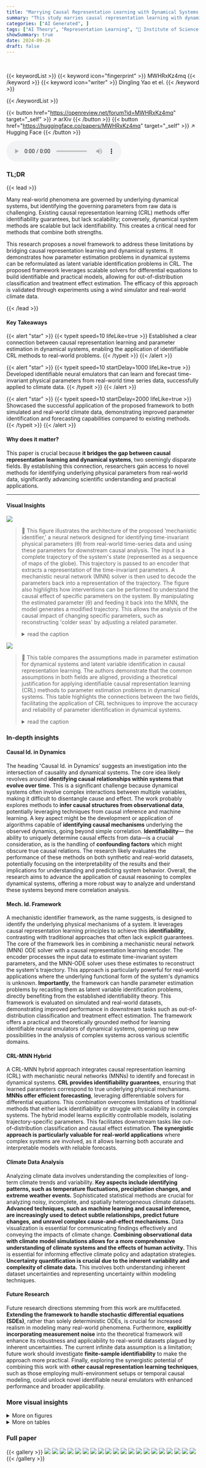 ```yaml
---
title: "Marrying Causal Representation Learning with Dynamical Systems for Science"
summary: "This study marries causal representation learning with dynamical systems to enable parameter identification in real-world scientific data, unlocking downstream causal analysis for various applications..."
categories: ["AI Generated", ]
tags: ["AI Theory", "Representation Learning", "🏢 Institute of Science and Technology Austria",]
showSummary: true
date: 2024-09-26
draft: false
---
```


<br>

{{< keywordList >}}
{{< keyword icon="fingerprint" >}} MWHRxKz4mq {{< /keyword >}}
{{< keyword icon="writer" >}} Dingling Yao et el. {{< /keyword >}}
 
{{< /keywordList >}}

{{< button href="https://openreview.net/forum?id=MWHRxKz4mq" target="_self" >}}
↗ arXiv
{{< /button >}}
{{< button href="https://huggingface.co/papers/MWHRxKz4mq" target="_self" >}}
↗ Hugging Face
{{< /button >}}



<audio controls>
    <source src="https://ai-paper-reviewer.com/MWHRxKz4mq/podcast.wav" type="audio/wav">
    Your browser does not support the audio element.
</audio>


### TL;DR


{{< lead >}}

Many real-world phenomena are governed by underlying dynamical systems, but identifying the governing parameters from raw data is challenging.  Existing causal representation learning (CRL) methods offer identifiability guarantees, but lack scalability; conversely, dynamical system methods are scalable but lack identifiability. This creates a critical need for methods that combine both strengths.

This research proposes a novel framework to address these limitations by bridging causal representation learning and dynamical systems.  It demonstrates how parameter estimation problems in dynamical systems can be reformulated as latent variable identification problems in CRL. The proposed framework leverages scalable solvers for differential equations to build identifiable and practical models, allowing for out-of-distribution classification and treatment effect estimation. The efficacy of this approach is validated through experiments using a wind simulator and real-world climate data.

{{< /lead >}}


#### Key Takeaways

{{< alert "star" >}}
{{< typeit speed=10 lifeLike=true >}} Established a clear connection between causal representation learning and parameter estimation in dynamical systems, enabling the application of identifiable CRL methods to real-world problems. {{< /typeit >}}
{{< /alert >}}

{{< alert "star" >}}
{{< typeit speed=10 startDelay=1000 lifeLike=true >}} Developed identifiable neural emulators that can learn and forecast time-invariant physical parameters from real-world time series data, successfully applied to climate data. {{< /typeit >}}
{{< /alert >}}

{{< alert "star" >}}
{{< typeit speed=10 startDelay=2000 lifeLike=true >}} Showcased the successful application of the proposed framework to both simulated and real-world climate data, demonstrating improved parameter identification and forecasting capabilities compared to existing methods. {{< /typeit >}}
{{< /alert >}}

#### Why does it matter?
This paper is crucial because **it bridges the gap between causal representation learning and dynamical systems**, two seemingly disparate fields.  By establishing this connection, researchers gain access to novel methods for identifying underlying physical parameters from real-world data, significantly advancing scientific understanding and practical applications.

------
#### Visual Insights



![](https://ai-paper-reviewer.com/MWHRxKz4mq/figures_5_1.jpg)

> 🔼 This figure illustrates the architecture of the proposed 'mechanistic identifier,' a neural network designed for identifying time-invariant physical parameters (θ) from real-world time-series data and using these parameters for downstream causal analysis.  The input is a complete trajectory of the system's state (represented as a sequence of maps of the globe). This trajectory is passed to an encoder that extracts a representation of the time-invariant parameters. A mechanistic neural network (MNN) solver is then used to decode the parameters back into a representation of the trajectory. The figure also highlights how interventions can be performed to understand the causal effect of specific parameters on the system. By manipulating the estimated parameter (θ) and feeding it back into the MNN, the model generates a modified trajectory. This allows the analysis of the causal impact of changing specific parameters, such as reconstructing 'colder seas' by adjusting a related parameter.
> <details>
> <summary>read the caption</summary>
> Figure 1: Our mechanistic identifier learns the underlying time-invariant parameters θ, providing a versatile neural emulator for downstream causal analysis.
> </details>





![](https://ai-paper-reviewer.com/MWHRxKz4mq/tables_3_1.jpg)

> 🔼 This table compares the assumptions made in parameter estimation for dynamical systems and latent variable identification in causal representation learning. The authors demonstrate that the common assumptions in both fields are aligned, providing a theoretical justification for applying identifiable causal representation learning (CRL) methods to parameter estimation problems in dynamical systems. This table highlights the connections between the two fields, facilitating the application of CRL techniques to improve the accuracy and reliability of parameter identification in dynamical systems.
> <details>
> <summary>read the caption</summary>
> Table 1: Comparing typical assumptions of parameter estimation for dynamical systems and latent variable identification in causal representation learning. We justify that the common assumptions in both fields are aligned, providing theoretical ground for applying identifiable CRL methods to learning-based parameter estimation approaches in dynamical systems.
> </details>





### In-depth insights


#### Causal Id. in Dynamics
The heading 'Causal Id. in Dynamics' suggests an investigation into the intersection of causality and dynamical systems.  The core idea likely revolves around **identifying causal relationships within systems that evolve over time**. This is a significant challenge because dynamical systems often involve complex interactions between multiple variables, making it difficult to disentangle cause and effect.  The work probably explores methods to **infer causal structures from observational data**, potentially leveraging techniques from causal inference and machine learning. A key aspect might be the development or application of algorithms capable of **identifying causal mechanisms** underlying the observed dynamics, going beyond simple correlation.  **Identifiability**— the ability to uniquely determine causal effects from data—is a crucial consideration, as is the handling of **confounding factors** which might obscure true causal relations.  The research likely evaluates the performance of these methods on both synthetic and real-world datasets, potentially focusing on the interpretability of the results and their implications for understanding and predicting system behavior.  Overall, the research aims to advance the application of causal reasoning to complex dynamical systems, offering a more robust way to analyze and understand these systems beyond mere correlation analysis.

#### Mech. Id. Framework
A mechanistic identifier framework, as the name suggests, is designed to identify the underlying physical mechanisms of a system.  It leverages causal representation learning principles to achieve this **identifiability**, contrasting with traditional approaches that often lack explicit guarantees.  The core of the framework lies in combining a mechanistic neural network (MNN) ODE solver with a causal representation learning encoder. The encoder processes the input data to estimate time-invariant system parameters, and the MNN-ODE solver uses these estimates to reconstruct the system's trajectory. This approach is particularly powerful for real-world applications where the underlying functional form of the system's dynamics is unknown.  **Importantly**, the framework can handle parameter estimation problems by recasting them as latent variable identification problems, directly benefiting from the established identifiability theory. This framework is evaluated on simulated and real-world datasets, demonstrating improved performance in downstream tasks such as out-of-distribution classification and treatment effect estimation.  The framework offers a practical and theoretically grounded method for learning identifiable neural emulators of dynamical systems, opening up new possibilities in the analysis of complex systems across various scientific domains.

#### CRL-MNN Hybrid
A CRL-MNN hybrid approach integrates causal representation learning (CRL) with mechanistic neural networks (MNNs) to identify and forecast in dynamical systems.  **CRL provides identifiability guarantees**, ensuring that learned parameters correspond to true underlying physical mechanisms.  **MNNs offer efficient forecasting**, leveraging differentiable solvers for differential equations. This combination overcomes limitations of traditional methods that either lack identifiability or struggle with scalability in complex systems.  The hybrid model learns explicitly controllable models, isolating trajectory-specific parameters. This facilitates downstream tasks like out-of-distribution classification and causal effect estimation.  **The synergistic approach is particularly valuable for real-world applications** where complex systems are involved, as it allows learning both accurate and interpretable models with reliable forecasts.

#### Climate Data Analysis
Analyzing climate data involves understanding the complexities of long-term climate trends and variability.  **Key aspects include identifying patterns, such as temperature fluctuations, precipitation changes, and extreme weather events.**  Sophisticated statistical methods are crucial for analyzing noisy, incomplete, and spatially heterogeneous climate datasets.  **Advanced techniques, such as machine learning and causal inference, are increasingly used to detect subtle relationships, predict future changes, and unravel complex cause-and-effect mechanisms.** Data visualization is essential for communicating findings effectively and conveying the impacts of climate change.  **Combining observational data with climate model simulations allows for a more comprehensive understanding of climate systems and the effects of human activity.** This is essential for informing effective climate policy and adaptation strategies.  **Uncertainty quantification is crucial due to the inherent variability and complexity of climate data.**  This involves both understanding inherent dataset uncertainties and representing uncertainty within modeling techniques.

#### Future Research
Future research directions stemming from this work are multifaceted. **Extending the framework to handle stochastic differential equations (SDEs)**, rather than solely deterministic ODEs, is crucial for increased realism in modeling many real-world phenomena.  Furthermore, **explicitly incorporating measurement noise** into the theoretical framework will enhance its robustness and applicability to real-world datasets plagued by inherent uncertainties.  The current infinite data assumption is a limitation; future work should investigate **finite-sample identifiability** to make the approach more practical.  Finally, exploring the synergistic potential of combining this work with **other causal representation learning techniques**, such as those employing multi-environment setups or temporal causal modeling, could unlock novel identifiable neural emulators with enhanced performance and broader applicability.


### More visual insights

<details>
<summary>More on figures
</summary>


![](https://ai-paper-reviewer.com/MWHRxKz4mq/figures_7_1.jpg)

> 🔼 This figure illustrates the architecture of the proposed mechanistic identifier model. The model takes an input trajectory, encodes it into a latent representation of time-invariant parameters, and then uses these parameters to reconstruct the trajectory using a mechanistic solver, which approximates the underlying dynamical system.  The time-invariant parameters are used for downstream causal analysis, such as out-of-distribution classification or treatment effect estimation. The figure highlights the key components of the model: the encoder, the mechanistic solver, and the downstream causal analysis tasks.
> <details>
> <summary>read the caption</summary>
> Figure 1: Our mechanistic identifier learns the underlying time-invariant parameters θ, providing a versatile neural emulator for downstream causal analysis.
> </details>



![](https://ai-paper-reviewer.com/MWHRxKz4mq/figures_8_1.jpg)

> 🔼 This figure shows the prediction accuracy of the layer thickness parameter in a wind simulation experiment.  The model's learned representation is split into three partitions (S1, S2, S3), each encoding different aspects of the data.  The accuracy is evaluated separately for each partition. The results demonstrate the model's ability to successfully identify the layer thickness parameter. Specifically, high accuracy is observed for partition S1, suggesting this part captures the target information efficiently, while lower accuracy in other partitions indicates they might capture less relevant information for this task.
> <details>
> <summary>read the caption</summary>
> Figure 3: Prediction accuracy on layer thickness parameter on wind simulation data, evaluated on individual encoding partitions S1, S2, S3. Results averaged from three random runs.
> </details>



![](https://ai-paper-reviewer.com/MWHRxKz4mq/figures_8_2.jpg)

> 🔼 The figure illustrates the architecture of the proposed 'mechanistic identifier.'  It's a neural network model that learns underlying time-invariant physical parameters (θ) from input trajectories. These parameters are crucial for understanding the underlying dynamical system. The model uses an encoder to extract information from the input trajectory, subsequently feeding this information into an ODE (Ordinary Differential Equation) representation, solved by a mechanistic solver. The output is then used for downstream causal analysis, including tasks like OOD classification and treatment-effect estimation.
> <details>
> <summary>read the caption</summary>
> Figure 1: Our mechanistic identifier learns the underlying time-invariant parameters θ, providing a versatile neural emulator for downstream causal analysis.
> </details>



![](https://ai-paper-reviewer.com/MWHRxKz4mq/figures_9_1.jpg)

> 🔼 The figure shows a causal model and a comparison of results for estimating the average treatment effect (ATE) using identified and non-identified parameters on sea surface temperature data. The causal model (left panel) illustrates the relationship between latitude-related parameters (θ), climate zones (T), and zonal average temperature (X).  The right panel shows that using identified parameters leads to a clearer increasing trend in ATE over time, reflecting global warming, while using non-identified parameters results in a less clear and more erratic trend.
> <details>
> <summary>read the caption</summary>
> Figure 4: Left: Underlying causal model for SST-V2 data, θ: covariates (latitude-related parameters of interest), X: outcome (zonal average temperature), T: treatment (tropical T = 0 or polar T = 1). Right: Comparison on ATE change ratio between identified and non-identified parameters, computed by ATE(year)-ATE(1990)/ATE(1990), averaged over three runs.
> </details>



![](https://ai-paper-reviewer.com/MWHRxKz4mq/figures_18_1.jpg)

> 🔼 The figure illustrates the architecture of the proposed mechanistic identifier. It consists of an encoder that takes an input trajectory and outputs time-invariant parameters. These parameters are then used by a mechanistic neural network (MNN) solver to reconstruct the trajectory, which can be used for downstream causal analysis tasks.  The figure also shows the relationship between the learned representations and the downstream causal tasks.
> <details>
> <summary>read the caption</summary>
> Figure 1: Our mechanistic identifier learns the underlying time-invariant parameters θ, providing a versatile neural emulator for downstream causal analysis.
> </details>



![](https://ai-paper-reviewer.com/MWHRxKz4mq/figures_19_1.jpg)

> 🔼 The figure illustrates the architecture of the proposed mechanistic identifier, which combines causal representation learning with dynamical systems. It takes an input trajectory, encodes it to extract time-invariant parameters (θ), and then uses a mechanistic neural network (MNN) to reconstruct the trajectory.  This process allows for downstream causal analysis tasks such as OOD classification or treatment effect estimation, based on the learned parameters. The identifier is trained using multi-view causal representation learning, which enables the identification of shared parameters between multiple trajectories.
> <details>
> <summary>read the caption</summary>
> Figure 1: Our mechanistic identifier learns the underlying time-invariant parameters θ, providing a versatile neural emulator for downstream causal analysis.
> </details>



![](https://ai-paper-reviewer.com/MWHRxKz4mq/figures_19_2.jpg)

> 🔼 The figure shows the results of using a mechanistic identifier to reconstruct long-term time series data from the SST-V2 dataset.  Three different locations (loc 1, loc 2, loc 3) are shown, each with the ground truth time series in gray and the reconstruction from the model in blue. The reconstructions are generated by concatenating shorter predictions made by the model, highlighting the model's ability to forecast over longer time horizons.  The quality of the reconstruction varies somewhat across the locations.
> <details>
> <summary>read the caption</summary>
> Figure 7: SST-V2: mechanistic identifier reconstruction over long-term time series. Results are produced by concatenating subsequently predicted chunks.
> </details>



![](https://ai-paper-reviewer.com/MWHRxKz4mq/figures_20_1.jpg)

> 🔼 This figure illustrates the architecture of the proposed 'mechanistic identifier.'  The identifier takes an input trajectory (e.g., time series data) and uses an encoder to learn a representation that isolates the time-invariant, trajectory-specific physical parameters (θ). These parameters are then used to drive a mechanistic ODE solver, which produces a reconstructed trajectory. This reconstructed trajectory can then be used for various downstream causal analysis tasks, such as out-of-distribution classification or treatment effect estimation. The figure highlights the key components: the input trajectory, encoder, ODE representation (with parameters θ), solver, reconstruction, and downstream tasks.  Importantly, the model is designed to be identifiable, meaning that the learned parameters accurately reflect the true underlying physical parameters, allowing for reliable causal inference.
> <details>
> <summary>read the caption</summary>
> Figure 1: Our mechanistic identifier learns the underlying time-invariant parameters θ, providing a versatile neural emulator for downstream causal analysis.
> </details>



</details>




<details>
<summary>More on tables
</summary>


![](https://ai-paper-reviewer.com/MWHRxKz4mq/tables_18_1.jpg)
> 🔼 This table details the training setup used for the wind simulation experiment in section 6.2 of the paper.  It compares four different models (Ada-GVAE, TI-MNN, Contrastive Identifier, and Mechanistic Identifier) across various hyperparameters including pre-processing techniques, encoder/decoder architecture, optimizer settings, and regularization parameters.  The table highlights the differences in configurations for each model and indicates which parameters were not applicable (marked with 'X').
> <details>
> <summary>read the caption</summary>
> Table 3: Training setup for wind simulation in § 6.2. Non-applicable fields are marked with X.
> </details>

![](https://ai-paper-reviewer.com/MWHRxKz4mq/tables_19_1.jpg)
> 🔼 This table presents the results of validating Theorem 3.1, which states that parameters of ODEs with known functional forms are fully identifiable.  The experiment uses 63 ODEs from the ODEBench dataset [15] and the Cart-Pole system [72]. For each ODE, 100 sets of parameters were randomly sampled, and the root mean square error (RMSE) between the estimated and true parameters was calculated. The RMSE is averaged across parameter dimensions and reported, along with standard deviations. The table demonstrates high accuracy in parameter estimation across various ODEs, supporting the theorem.
> <details>
> <summary>read the caption</summary>
> Table 7: Theorem 3.1 validation using ODEs with known functional form: Experiments on complex dynamical systems from ODEBench [15] and Cart-Pole (inspired by Yao et al. [72]), for exact parameter identification. RMSE is computed over 100 randomly sampled parameter groups (nearby chaotic configuration for chaotic systems) and averaged over the parameter dimension.
> </details>

![](https://ai-paper-reviewer.com/MWHRxKz4mq/tables_20_1.jpg)
> 🔼 This table details the hyperparameters and settings used for training four different models (Ada-GVAE, TI-MNN, Contrastive Identifier, and Mech. Identifier) on the SST-V2 sea surface temperature dataset.  It specifies pre-processing steps (DCT), encoder and decoder architectures (MLP layers), time and state dimensions of the data, hidden and latent dimensions of the models, optimization parameters (Adam optimizer settings), batch size, temperature (for contrastive learning), alignment regularization (for Mech. Identifier), the number of initial values, iterations, and the number of random seeds used for each model.  Note that the Decoder and Alignment regularization are not used in all of the models.
> <details>
> <summary>read the caption</summary>
> Table 5: Training setup for sea surface temperature in § 6.3. Non-applicable fields are marked with X.
> </details>

![](https://ai-paper-reviewer.com/MWHRxKz4mq/tables_21_1.jpg)
> 🔼 This table compares the assumptions made in parameter estimation for dynamical systems and latent variable identification in causal representation learning.  It shows that the common assumptions in both fields align, providing a theoretical basis for using identifiable causal representation learning (CRL) methods in parameter estimation for dynamical systems. The table highlights the connections between 'existence & uniqueness', 'structural identifiability', and their counterparts in CRL, explaining how these shared assumptions justify the application of CRL techniques to improve parameter estimation in dynamical systems.
> <details>
> <summary>read the caption</summary>
> Table 1: Comparing typical assumptions of parameter estimation for dynamical systems and latent variable identification in causal representation learning. We justify that the common assumptions in both fields are aligned, providing theoretical ground for applying identifiable CRL methods to learning-based parameter estimation approaches in dynamical systems.
> </details>

![](https://ai-paper-reviewer.com/MWHRxKz4mq/tables_22_1.jpg)
> 🔼 This table presents the results of validating Theorem 3.1, which states that parameters of ODEs with known functional forms are fully identifiable. The validation was done using 63 dynamical systems from the ODEBench dataset [15] and the Cart-Pole system [72].  For each system, 100 sets of parameters were randomly sampled, and the root mean square error (RMSE) between the estimated and true parameters was calculated. The table lists the system ID, description, equation, and the average RMSE across all parameters for each system.
> <details>
> <summary>read the caption</summary>
> Table 7: Theorem 3.1 validation using ODEs with known functional form: Experiments on complex dynamical systems from ODEBench [15] and Cart-Pole (inspired by Yao et al. [72]), for exact parameter identification. RMSE is computed over 100 randomly sampled parameter groups (nearby chaotic configuration for chaotic systems) and averaged over the parameter dimension.
> </details>

![](https://ai-paper-reviewer.com/MWHRxKz4mq/tables_23_1.jpg)
> 🔼 This table presents the results of validating Theorem 3.1, which concerns the full identifiability of parameters in ODEs with known functional forms.  The experiment uses 63 dynamical systems from the ODEBench dataset [15] and the Cart-Pole system [72]. For each system, 100 sets of parameters were randomly sampled, and the root mean square error (RMSE) between the estimated and true parameters was calculated and averaged across all parameter dimensions. The table shows the system ID, a description of the system, the system's equation, and the resulting RMSE values.
> <details>
> <summary>read the caption</summary>
> Table 7: Theorem 3.1 validation using ODEs with known functional form: Experiments on complex dynamical systems from ODEBench [15] and Cart-Pole (inspired by Yao et al. [72]), for exact parameter identification. RMSE is computed over 100 randomly sampled parameter groups (nearby chaotic configuration for chaotic systems) and averaged over the parameter dimension.
> </details>

![](https://ai-paper-reviewer.com/MWHRxKz4mq/tables_24_1.jpg)
> 🔼 This table presents the results of a validation experiment for Theorem 3.1, which concerns the full identifiability of parameters in ODEs with known functional forms.  The experiment uses 63 dynamical systems from the ODEBench dataset [15], along with the Cart-Pole system (inspired by Yao et al. [72]).  For each system, 100 sets of parameters were randomly sampled, and the root mean square error (RMSE) between the estimated and true parameters was calculated. The RMSE values are averaged over the parameter dimensions and reported along with their standard deviations, providing a quantitative assessment of the accuracy of parameter identification.
> <details>
> <summary>read the caption</summary>
> Table 7: Theorem 3.1 validation using ODEs with known functional form: Experiments on complex dynamical systems from ODEBench [15] and Cart-Pole (inspired by Yao et al. [72]), for exact parameter identification. RMSE is computed over 100 randomly sampled parameter groups (nearby chaotic configuration for chaotic systems) and averaged over the parameter dimension.
> </details>

</details>




### Full paper

{{< gallery >}}
<img src="https://ai-paper-reviewer.com/MWHRxKz4mq/1.png" class="grid-w50 md:grid-w33 xl:grid-w25" />
<img src="https://ai-paper-reviewer.com/MWHRxKz4mq/2.png" class="grid-w50 md:grid-w33 xl:grid-w25" />
<img src="https://ai-paper-reviewer.com/MWHRxKz4mq/3.png" class="grid-w50 md:grid-w33 xl:grid-w25" />
<img src="https://ai-paper-reviewer.com/MWHRxKz4mq/4.png" class="grid-w50 md:grid-w33 xl:grid-w25" />
<img src="https://ai-paper-reviewer.com/MWHRxKz4mq/5.png" class="grid-w50 md:grid-w33 xl:grid-w25" />
<img src="https://ai-paper-reviewer.com/MWHRxKz4mq/6.png" class="grid-w50 md:grid-w33 xl:grid-w25" />
<img src="https://ai-paper-reviewer.com/MWHRxKz4mq/7.png" class="grid-w50 md:grid-w33 xl:grid-w25" />
<img src="https://ai-paper-reviewer.com/MWHRxKz4mq/8.png" class="grid-w50 md:grid-w33 xl:grid-w25" />
<img src="https://ai-paper-reviewer.com/MWHRxKz4mq/9.png" class="grid-w50 md:grid-w33 xl:grid-w25" />
<img src="https://ai-paper-reviewer.com/MWHRxKz4mq/10.png" class="grid-w50 md:grid-w33 xl:grid-w25" />
<img src="https://ai-paper-reviewer.com/MWHRxKz4mq/11.png" class="grid-w50 md:grid-w33 xl:grid-w25" />
<img src="https://ai-paper-reviewer.com/MWHRxKz4mq/12.png" class="grid-w50 md:grid-w33 xl:grid-w25" />
<img src="https://ai-paper-reviewer.com/MWHRxKz4mq/13.png" class="grid-w50 md:grid-w33 xl:grid-w25" />
<img src="https://ai-paper-reviewer.com/MWHRxKz4mq/14.png" class="grid-w50 md:grid-w33 xl:grid-w25" />
<img src="https://ai-paper-reviewer.com/MWHRxKz4mq/15.png" class="grid-w50 md:grid-w33 xl:grid-w25" />
<img src="https://ai-paper-reviewer.com/MWHRxKz4mq/16.png" class="grid-w50 md:grid-w33 xl:grid-w25" />
<img src="https://ai-paper-reviewer.com/MWHRxKz4mq/17.png" class="grid-w50 md:grid-w33 xl:grid-w25" />
<img src="https://ai-paper-reviewer.com/MWHRxKz4mq/18.png" class="grid-w50 md:grid-w33 xl:grid-w25" />
<img src="https://ai-paper-reviewer.com/MWHRxKz4mq/19.png" class="grid-w50 md:grid-w33 xl:grid-w25" />
<img src="https://ai-paper-reviewer.com/MWHRxKz4mq/20.png" class="grid-w50 md:grid-w33 xl:grid-w25" />
{{< /gallery >}}